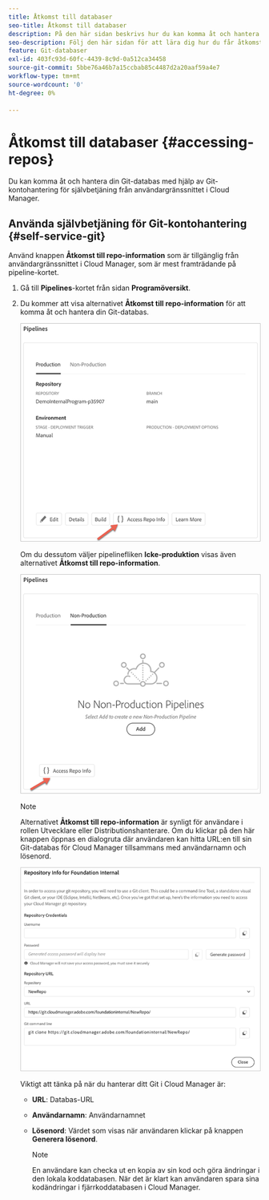 ```yaml
---
title: Åtkomst till databaser
seo-title: Åtkomst till databaser
description: På den här sidan beskrivs hur du kan komma åt och hantera Git-databasen.
seo-description: Följ den här sidan för att lära dig hur du får åtkomst till och hanterar din Git-databas.
feature: Git-databaser
exl-id: 403fc93d-60fc-4439-8c9d-0a512ca34458
source-git-commit: 5bbe76a46b7a15ccbab85c4487d2a20aaf59a4e7
workflow-type: tm+mt
source-wordcount: '0'
ht-degree: 0%

---
```


# Åtkomst till databaser {#accessing-repos}

Du kan komma åt och hantera din Git-databas med hjälp av Git-kontohantering för självbetjäning från användargränssnittet i Cloud Manager.

## Använda självbetjäning för Git-kontohantering {#self-service-git}

Använd knappen **Åtkomst till repo-information** som är tillgänglig från användargränssnittet i Cloud Manager, som är mest framträdande på pipeline-kortet.

1. Gå till **Pipelines**-kortet från sidan **Programöversikt**.

1. Du kommer att visa alternativet **Åtkomst till repo-information** för att komma åt och hantera din Git-databas.

   ![](assets/access-repo1.png)

   Om du dessutom väljer pipelinefliken **Icke-produktion** visas även alternativet **Åtkomst till repo-information**.

   ![](assets/access-repo-nonprod.png)


   >[!NOTE]
   >Alternativet **Åtkomst till repo-information** är synligt för användare i rollen Utvecklare eller Distributionshanterare. Om du klickar på den här knappen öppnas en dialogruta där användaren kan hitta URL:en till sin Git-databas för Cloud Manager tillsammans med användarnamn och lösenord.

   ![](assets/access-repo-create.png)

   Viktigt att tänka på när du hanterar ditt Git i Cloud Manager är:

   * **URL**: Databas-URL
   * **Användarnamn**: Användarnamnet
   * **Lösenord**: Värdet som visas när användaren klickar på knappen **Generera lösenord**.


      >[!NOTE]
      >En användare kan checka ut en kopia av sin kod och göra ändringar i den lokala koddatabasen. När det är klart kan användaren spara sina kodändringar i fjärrkoddatabasen i Cloud Manager.
